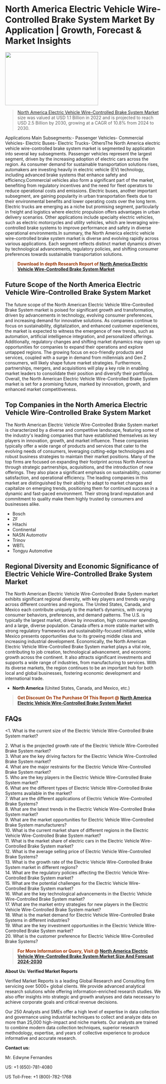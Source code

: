 <p><h1>North America Electric Vehicle Wire-Controlled Brake System Market By Application | Growth, Forecast & Market Insights</h1><p><img class="aligncenter size-medium wp-image-105565" src="https://ffe5etoiles.com/wp-content/uploads/2025/01/MST7-300x171.png" alt="" width="300" height="171" /></p><blockquote><p><a href="https://www.verifiedmarketreports.com/download-sample/?rid=614562&utm_source=Github-NA&utm_medium=389" target="_blank">North America Electric Vehicle Wire-Controlled Brake System Market</a> size was valued at USD 1.1 Billion in 2022 and is projected to reach USD 2.5 Billion by 2030, growing at a CAGR of 10.8% from 2024 to 2030.</p></blockquote>Applications Main Subsegments:- Passenger Vehicles- Commercial Vehicles- Electric Buses- Electric Trucks- OthersThe North America electric vehicle wire-controlled brake system market is segmented by application into several key subsegments. Passenger vehicles represent the largest segment, driven by the increasing adoption of electric cars across the region. As consumer demand for sustainable transportation solutions rises, automakers are investing heavily in electric vehicle (EV) technology, including advanced brake systems that enhance safety and efficiency.Commercial vehicles also form a significant part of the market, benefiting from regulatory incentives and the need for fleet operators to reduce operational costs and emissions. Electric buses, another important subsegment, are gaining popularity in urban transportation fleets due to their environmental benefits and lower operating costs over the long term. Electric trucks are emerging as a niche but promising segment, particularly in freight and logistics where electric propulsion offers advantages in urban delivery scenarios. Other applications include specialty electric vehicles, such as electric motorcycles and utility vehicles, which are leveraging wire-controlled brake systems to improve performance and safety in diverse operational environments.In summary, the North America electric vehicle wire-controlled brake system market is diverse and evolving rapidly across various applications. Each segment reflects distinct market dynamics driven by technological advancements, regulatory policies, and shifting consumer preferences towards sustainable transportation solutions.</p><blockquote><p><span style="color: #993300;"><strong>Download In depth Research Report of <a href="https://www.verifiedmarketreports.com/download-sample/?rid=614562&utm_source=Github-NA&utm_medium=389">North America Electric Vehicle Wire-Controlled Brake System Market</a></strong></span></p></blockquote><h2>Future Scope of the North America Electric Vehicle Wire-Controlled Brake System Market</h2><p>The future scope of the North American Electric Vehicle Wire-Controlled Brake System market is poised for significant growth and transformation, driven by advancements in technology, evolving consumer preferences, and increasing demand for innovative solutions. As companies continue to focus on sustainability, digitalization, and enhanced customer experiences, the market is expected to witness the emergence of new trends, such as automation, artificial intelligence integration, and personalized offerings. Additionally, regulatory changes and shifting market dynamics may open up opportunities for companies to expand their operations and explore untapped regions. The growing focus on eco-friendly products and services, coupled with a surge in demand from millennials and Gen Z consumers, will likely shape future market strategies. Furthermore, partnerships, mergers, and acquisitions will play a key role in enabling market leaders to consolidate their position and diversify their portfolios. Overall, the North American Electric Vehicle Wire-Controlled Brake System market is set for a promising future, marked by innovation, growth, and enhanced market competitiveness.</p><h2>Top Companies in the North America Electric Vehicle Wire-Controlled Brake System Market</h2><p>The North American Electric Vehicle Wire-Controlled Brake System market is characterized by a diverse and competitive landscape, featuring some of the industry's leading companies that have established themselves as key players in innovation, growth, and market influence. These companies typically offer a wide range of products and services that cater to the evolving needs of consumers, leveraging cutting-edge technologies and robust business strategies to maintain their market positions. Many of the top firms are focused on expanding their footprint across North America through strategic partnerships, acquisitions, and the introduction of new offerings. They also place a significant emphasis on sustainability, customer satisfaction, and operational efficiency. The leading companies in this market are distinguished by their ability to adapt to market changes and capitalize on emerging trends, positioning them for continued success in a dynamic and fast-paced environment. Their strong brand reputation and commitment to quality make them highly trusted by consumers and businesses alike.</p><p><ul><li>Bosch </li><li> ZF </li><li> Hitachi </li><li> Continental </li><li> NASN Automotiv </li><li> Trinov </li><li> WBTL </li><li> Tongyu Automotive</li></ul></p><h2>Regional Diversity and Economic Significance of Electric Vehicle Wire-Controlled Brake System Market</h2><p>The North American Electric Vehicle Wire-Controlled Brake System market exhibits significant regional diversity, with key players and trends varying across different countries and regions. The United States, Canada, and Mexico each contribute uniquely to the market’s dynamics, with varying consumer behaviors, preferences, and demand patterns. The U.S. is typically the largest market, driven by innovation, high consumer spending, and a large, diverse population. Canada offers a more stable market with strong regulatory frameworks and sustainability-focused initiatives, while Mexico presents opportunities due to its growing middle class and increasing industrial development. Economically, the North American Electric Vehicle Wire-Controlled Brake System market plays a vital role, contributing to job creation, technological advancement, and economic growth across the continent. It also attracts significant investments and supports a wide range of industries, from manufacturing to services. With its diverse markets, the region continues to be an important hub for both local and global businesses, fostering economic development and international trade.</p><ul> <li><strong>North America</strong> (United States, Canada, and Mexico, etc.)</li></ul><blockquote><p><span style="color: #993300;"><strong>Get Discount On The Purchase Of This Report @ <a href="https://www.verifiedmarketreports.com/ask-for-discount/?rid=614562&utm_source=Github-NA&utm_medium=389">North America Electric Vehicle Wire-Controlled Brake System Market</a></strong></span></p></blockquote><h2>FAQs</h2><p><1. What is the current size of the Electric Vehicle Wire-Controlled Brake System market?</div><div>2. What is the projected growth rate of the Electric Vehicle Wire-Controlled Brake System market?</div><div>3. What are the key driving factors for the Electric Vehicle Wire-Controlled Brake System market?</div><div>4. What are the major restraints for the Electric Vehicle Wire-Controlled Brake System market?</div><div>5. Who are the key players in the Electric Vehicle Wire-Controlled Brake System market?</div><div>6. What are the different types of Electric Vehicle Wire-Controlled Brake Systems available in the market?</div><div>7. What are the different applications of Electric Vehicle Wire-Controlled Brake Systems?</div><div>8. What are the latest trends in the Electric Vehicle Wire-Controlled Brake System market?</div><div>9. What are the market opportunities for Electric Vehicle Wire-Controlled Brake System manufacturers?</div><div>10. What is the current market share of different regions in the Electric Vehicle Wire-Controlled Brake System market?</div><div>11. What is the market share of electric cars in the Electric Vehicle Wire-Controlled Brake System market?</div><div>12. What is the average selling price of Electric Vehicle Wire-Controlled Brake Systems?</div><div>13. What is the growth rate of the Electric Vehicle Wire-Controlled Brake System market in different regions?</div><div>14. What are the regulatory policies affecting the Electric Vehicle Wire-Controlled Brake System market?</div><div>15. What are the potential challenges for the Electric Vehicle Wire-Controlled Brake System market?</div><div>16. What are the key technological advancements in the Electric Vehicle Wire-Controlled Brake System market?</div><div>17. What are the market entry strategies for new players in the Electric Vehicle Wire-Controlled Brake System market?</div><div>18. What is the market demand for Electric Vehicle Wire-Controlled Brake Systems in different industries?</div><div>19. What are the key investment opportunities in the Electric Vehicle Wire-Controlled Brake System market?</div><div>20. What is the customer preference for Electric Vehicle Wire-Controlled Brake Systems?</div><div></p><blockquote><p><span style="color: #993300;"><strong>For More Information or Query, Visit @ <a href="https://www.verifiedmarketreports.com/product/electric-vehicle-wire-controlled-brake-system-market/">North America Electric Vehicle Wire-Controlled Brake System Market Size And Forecast 2024-2030</a></strong></span></p></blockquote><p><strong>About Us: Verified Market Reports</strong></p><p>Verified Market Reports is a leading Global Research and Consulting firm servicing over 5000+ global clients. We provide advanced analytical research solutions while offering information-enriched research studies. We also offer insights into strategic and growth analyses and data necessary to achieve corporate goals and critical revenue decisions.</p><p>Our 250 Analysts and SMEs offer a high level of expertise in data collection and governance using industrial techniques to collect and analyze data on more than 25,000 high-impact and niche markets. Our analysts are trained to combine modern data collection techniques, superior research methodology, expertise, and years of collective experience to produce informative and accurate research.</p><p><strong>Contact us:</strong></p><p>Mr. Edwyne Fernandes</p><p>US: +1 (650)-781-4080</p><p>US Toll-Free: +1 (800)-782-1768</p>
